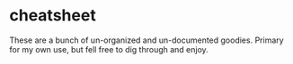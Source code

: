 # cheatsheet

These are a bunch of un-organized and un-documented goodies. Primary for my own use, but fell free to dig through and enjoy.
